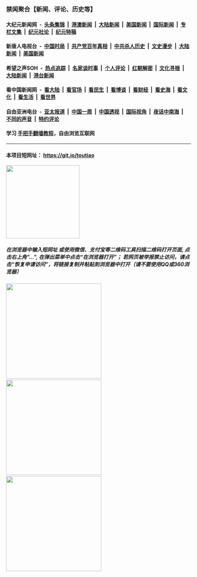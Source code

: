 ### 禁闻聚合【新闻、评论、历史等】

#### 大纪元新闻网 &nbsp;-&nbsp; [头条集锦](indexes/E头条集锦.md?t=02080302) &nbsp;|&nbsp; [港澳新闻](indexes/E港澳新闻.md?t=02080302)  &nbsp;|&nbsp; [大陆新闻](indexes/E大陆新闻.md?t=02080302) &nbsp;|&nbsp; [美国新闻](indexes/E美国新闻.md?t=02080302) &nbsp;|&nbsp; [国际新闻](indexes/E国际新闻.md?t=02080302) &nbsp;|&nbsp; [专栏文集](indexes/E专栏文集.md?t=02080302) &nbsp;|&nbsp; [纪元社论](indexes/E纪元社论.md?t=02080302) &nbsp;|&nbsp; [纪元特稿](indexes/E纪元特稿.md?t=02080302) 

#### 新唐人电视台 &nbsp;-&nbsp; [中国时局](indexes/N中国时局.md?t=02080302) &nbsp;|&nbsp; [共产党百年真相](indexes/N共产党百年真相.md?t=02080302) &nbsp;|&nbsp; [中共杀人历史](indexes/N中共杀人历史.md?t=02080302) &nbsp;|&nbsp; [文史漫步](indexes/N文史漫步.md?t=02080302) &nbsp;|&nbsp; [大陆新闻](indexes/N大陆新闻.md?t=02080302) &nbsp;|&nbsp; [美国新闻](indexes/N美国新闻.md?t=02080302)

#### 希望之声SOH &nbsp;-&nbsp; [热点追踪](indexes/H热点追踪.md?t=02080302) &nbsp;|&nbsp; [名家谈时事](indexes/H名家谈时事.md?t=02080302) &nbsp;|&nbsp; [个人评论](indexes/H个人评论.md?t=02080302)  &nbsp;|&nbsp; [红朝解密](indexes/H红朝解密.md?t=02080302) &nbsp;|&nbsp; [文化寻根](indexes/H文化寻根.md?t=02080302) &nbsp;|&nbsp; [大陆新闻](indexes/H大陆新闻.md?t=02080302) &nbsp;|&nbsp; [港台新闻](indexes/H港台新闻.md?t=02080302)

#### 看中国新闻网 &nbsp;-&nbsp; [看大陆](indexes/S看大陆.md?t=02080302) &nbsp;|&nbsp; [看官场](indexes/S看官场.md?t=02080302) &nbsp;|&nbsp; [看民生](indexes/S看民生.md?t=02080302)  &nbsp;|&nbsp; [看博谈](indexes/S看博谈.md?t=02080302) &nbsp;|&nbsp; [看财经](indexes/S看财经.md?t=02080302) &nbsp;|&nbsp; [看史海](indexes/S看史海.md?t=02080302) &nbsp;|&nbsp; [看文化](indexes/S看文化.md?t=02080302) &nbsp;|&nbsp; [看生活](indexes/S看生活.md?t=02080302) &nbsp;|&nbsp; [看世界](indexes/S看世界.md?t=02080302)

#### 自由亚洲电台 &nbsp;-&nbsp; [亚太报道](indexes/R亚太报道.md?t=02080302) &nbsp;|&nbsp; [中国一周](indexes/R中国一周.md?t=02080302) &nbsp;|&nbsp; [中国透视](indexes/R中国透视.md?t=02080302)  &nbsp;|&nbsp; [国际视角](indexes/R国际视角.md?t=02080302) &nbsp;|&nbsp; [夜话中南海](indexes/R夜话中南海.md?t=02080302) &nbsp;|&nbsp; [不同的声音](indexes/R不同的声音.md?t=02080302) &nbsp;|&nbsp; [特约评论](indexes/R特约评论.md?t=02080302)

#### 学习 [手把手翻墙教程](https://github.com/gfw-breaker/guides/wiki)，自由浏览互联网

----

#### 本项目短网址： https://git.io/toutiao
<img src="https://raw.githubusercontent.com/gfw-breaker/banned-news/master/scripts/img/qr.png" width="200px"/>  

##### 在浏览器中输入短网址 或使用微信、支付宝等二维码工具扫描二维码打开页面, 点击右上角"...", 在弹出菜单中点击“在浏览器打开”； 若网页被举报禁止访问，请点击“恢复申请访问”，将链接复制并粘贴到浏览器中打开（请不要使用QQ或360浏览器）

<img src="https://raw.githubusercontent.com/gfw-breaker/banned-news/master/scripts/img/1.png" width="260px"/> &nbsp; <img src="https://raw.githubusercontent.com/gfw-breaker/banned-news/master/scripts/img/2.png" width="260px"/> &nbsp; <img src="https://raw.githubusercontent.com/gfw-breaker/banned-news/master/scripts/img/3.png" width="260px"/>
